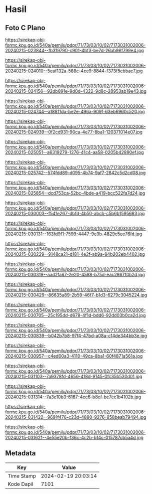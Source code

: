 # Hasil

## Foto C Plano

https://sirekap-obj-formc.kpu.go.id/540a/pemilu/pdpr/71/73/03/10/02/7173031002006-20240215-023844--fb319790-c901-4bf3-be7d-26ab98f799e4.jpg

https://sirekap-obj-formc.kpu.go.id/540a/pemilu/pdpr/71/73/03/10/02/7173031002006-20240215-024010--5eaf132a-588c-4ce9-8844-f373f5ebbac7.jpg

https://sirekap-obj-formc.kpu.go.id/540a/pemilu/pdpr/71/73/03/10/02/7173031002006-20240215-024156--92db891e-9d0d-4322-9d8c-28953ab19e43.jpg

https://sirekap-obj-formc.kpu.go.id/540a/pemilu/pdpr/71/73/03/10/02/7173031002006-20240215-024744--a18811da-be2e-496a-909f-63eb6960c520.jpg

https://sirekap-obj-formc.kpu.go.id/540a/pemilu/pdpr/71/73/03/10/02/7173031002006-20240215-024939--0f2cd931-90ca-4e77-8ba1-120371014e07.jpg

https://sirekap-obj-formc.kpu.go.id/540a/pemilu/pdpr/71/73/03/10/02/7173031002006-20240215-025051--a6319279-1276-41c4-aa58-0205b42890ef.jpg

https://sirekap-obj-formc.kpu.go.id/540a/pemilu/pdpr/71/73/03/10/02/7173031002006-20240215-025742--574fdd89-d095-4b74-9af7-2842c5d2cd08.jpg

https://sirekap-obj-formc.kpu.go.id/540a/pemilu/pdpr/71/73/03/10/02/7173031002006-20240215-025854--dcd753ca-52bc-4bde-a419-bcc522fa7d24.jpg

https://sirekap-obj-formc.kpu.go.id/540a/pemilu/pdpr/71/73/03/10/02/7173031002006-20240215-030003--f541e267-dbfd-4b50-abcb-c5b6b1595683.jpg

https://sirekap-obj-formc.kpu.go.id/540a/pemilu/pdpr/71/73/03/10/02/7173031002006-20240215-030131--163fd9f1-7599-4447-9e3b-4829c5ee76fd.jpg

https://sirekap-obj-formc.kpu.go.id/540a/pemilu/pdpr/71/73/03/10/02/7173031002006-20240215-030229--9148ca21-d181-4e2f-ab9a-84b202eb4402.jpg

https://sirekap-obj-formc.kpu.go.id/540a/pemilu/pdpr/71/73/03/10/02/7173031002006-20240215-030319--aad2fa67-2e20-4588-b75d-eac2867f0b2d.jpg

https://sirekap-obj-formc.kpu.go.id/540a/pemilu/pdpr/71/73/03/10/02/7173031002006-20240215-030429--86635a89-2b59-46f7-b1d3-6279c3045224.jpg

https://sirekap-obj-formc.kpu.go.id/540a/pemilu/pdpr/71/73/03/10/02/7173031002006-20240215-030705--25c195dd-d678-4f1d-bdd6-92dd03b0ca2d.jpg

https://sirekap-obj-formc.kpu.go.id/540a/pemilu/pdpr/71/73/03/10/02/7173031002006-20240215-030839--b042b7b8-97f4-47bd-a08a-c14de344bb3e.jpg

https://sirekap-obj-formc.kpu.go.id/540a/pemilu/pdpr/71/73/03/10/02/7173031002006-20240215-030957--c4ed00a3-4110-49ca-8ba1-60f4871a561a.jpg

https://sirekap-obj-formc.kpu.go.id/540a/pemilu/pdpr/71/73/03/10/02/7173031002006-20240215-031103--7a9378fd-4656-418d-9145-0fc35b530d01.jpg

https://sirekap-obj-formc.kpu.go.id/540a/pemilu/pdpr/71/73/03/10/02/7173031002006-20240215-031314--7a3e10b3-6167-4ec6-b8cf-bc7ec1b4102b.jpg

https://sirekap-obj-formc.kpu.go.id/540a/pemilu/pdpr/71/73/03/10/02/7173031002006-20240215-031422--9691f476-c23d-4880-9276-858beab79494.jpg

https://sirekap-obj-formc.kpu.go.id/540a/pemilu/pdpr/71/73/03/10/02/7173031002006-20240215-031621--4e55e20b-f36c-4c2b-b14c-015787cb5a4d.jpg


## Metadata

| Key        | Value               |
| ---------- | ------------------- |
| Time Stamp | 2024-02-19 20:03:14 |
| Kode Dapil | 7101                |



